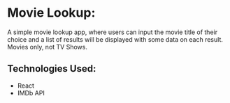 # Movie Lookup:

A simple movie lookup app, where users can input the movie title of their choice and a list of results will be displayed with some data on each result. Movies only, not TV Shows.

## Technologies Used:

- React
- IMDb API
